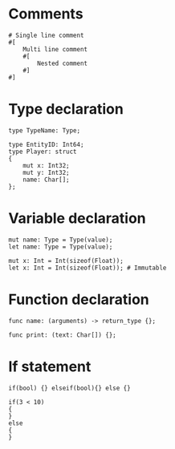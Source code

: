 # Comments

```erwall
# Single line comment
#[
	Multi line comment
	#[
		Nested comment 
	#]
#]
```

# Type declaration

```erwall
type TypeName: Type;

type EntityID: Int64;
type Player: struct 
{
	mut x: Int32;
	mut y: Int32;
	name: Char[];
};
```

# Variable declaration

```erwall
mut name: Type = Type(value);
let name: Type = Type(value);

mut x: Int = Int(sizeof(Float));
let x: Int = Int(sizeof(Float)); # Immutable
```

# Function declaration

```erwall
func name: (arguments) -> return_type {};

func print: (text: Char[]) {};
```

# If statement

```erwall
if(bool) {} elseif(bool){} else {}

if(3 < 10)
{
}
else
{
}
```
